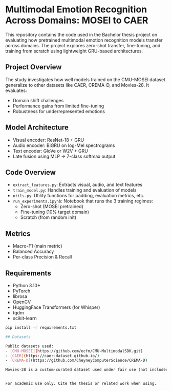 # Multimodal Emotion Recognition Across Domains: MOSEI to CAER

This repository contains the code used in the Bachelor thesis project on evaluating how pretrained multimodal emotion recognition models transfer across domains. The project explores zero-shot transfer, fine-tuning, and training from scratch using lightweight GRU-based architectures.

## Project Overview

The study investigates how well models trained on the CMU-MOSEI dataset generalize to other datasets like CAER, CREMA-D, and Movies-28. It evaluates:
- Domain shift challenges
- Performance gains from limited fine-tuning
- Robustness for underrepresented emotions

## Model Architecture

- Visual encoder: ResNet-18 + GRU
- Audio encoder: BiGRU on log-Mel spectrograms
- Text encoder: GloVe or W2V + GRU
- Late fusion using MLP → 7-class softmax output

## Code Overview

- `extract_features.py`: Extracts visual, audio, and text features
- `train_model.py`: Handles training and evaluation of models
- `utils.py`: Utility functions for padding, evaluation metrics, etc.
- `run_experiments.ipynb`: Notebook that runs the 3 training regimes:
  - Zero-shot (MOSEI pretrained)
  - Fine-tuning (10% target domain)
  - Scratch (from random init)

## Metrics

- Macro-F1 (main metric)
- Balanced Accuracy
- Per-class Precision & Recall

## Requirements

- Python 3.10+
- PyTorch
- librosa
- OpenCV
- HuggingFace Transformers (for Whisper)
- tqdm
- scikit-learn

```bash
pip install -r requirements.txt

## Datasets

Public datasets used:
- [CMU-MOSEI](https://github.com/ecfm/CMU-MultimodalSDK.git)
- [CAER](https://caer-dataset.github.io/)
- [CREMA-D](https://github.com/CheyneyComputerScience/CREMA-D)

Movies-28 is a custom-curated dataset used under fair use (not included).


For academic use only. Cite the thesis or related work when using.


